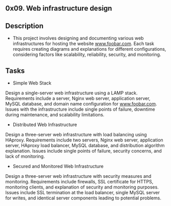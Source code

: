 ## 0x09. Web infrastructure design

## Description
- This project involves designing and documenting various web infrastructures for hosting the website www.foobar.com. Each task requires creating diagrams and explanations for different configurations, considering factors like scalability, reliability, security, and monitoring.

## Tasks

- Simple Web Stack

Design a single-server web infrastructure using a LAMP stack.
Requirements include a server, Nginx web server, application server, MySQL database, and domain name configuration for www.foobar.com.
Issues with the infrastructure include single points of failure, downtime during maintenance, and scalability limitations.

- Distributed Web Infrastructure

Design a three-server web infrastructure with load balancing using HAproxy.
Requirements include two servers, Nginx web server, application server, HAproxy load balancer, MySQL database, and distribution algorithm explanation.
Issues include single points of failure, security concerns, and lack of monitoring.

- Secured and Monitored Web Infrastructure

Design a three-server web infrastructure with security measures and monitoring.
Requirements include firewalls, SSL certificate for HTTPS, monitoring clients, and explanation of security and monitoring purposes.
Issues include SSL termination at the load balancer, single MySQL server for writes, and identical server components leading to potential problems.
